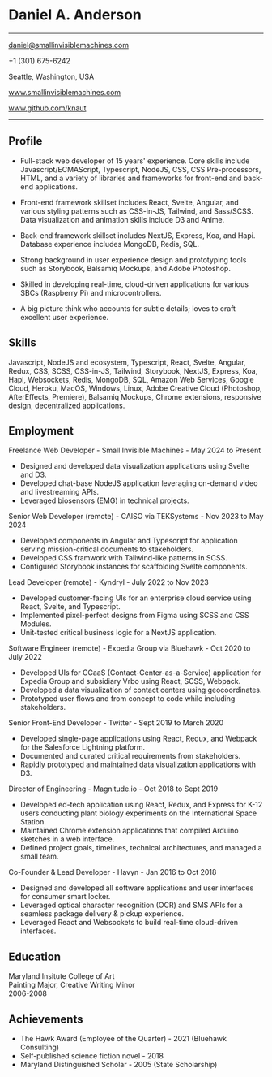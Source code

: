 Daniel A. Anderson
==================

-------------------

daniel@smallinvisiblemachines.com

+1 (301) 675-6242

Seattle, Washington, USA

www.smallinvisiblemachines.com

www.github.com/knaut

-------------------

Profile
-------
- Full-stack web developer of 15 years' experience. Core skills include Javascript/ECMAScript, Typescript, NodeJS, CSS, CSS Pre-processors, HTML, and a variety of libraries and frameworks for front-end and back-end applications.

- Front-end framework skillset includes React, Svelte, Angular, and various styling patterns such as CSS-in-JS, Tailwind, and Sass/SCSS. Data visualization and animation skills include D3 and Anime.

- Back-end framework skillset includes NextJS, Express, Koa, and Hapi. Database experience includes MongoDB, Redis, SQL.

- Strong background in user experience design and prototyping tools such as Storybook, Balsamiq Mockups, and Adobe Photoshop.

- Skilled in developing real-time, cloud-driven applications for various SBCs (Raspberry Pi) and microcontrollers.

- A big picture think who accounts for subtle details; loves to craft excellent user experience.

Skills
------
Javascript, NodeJS and ecosystem, Typescript, React, Svelte, Angular, Redux, CSS, SCSS, CSS-in-JS, Tailwind, Storybook, NextJS, Express, Koa, Hapi, Websockets, Redis, MongoDB, SQL, Amazon Web Services, Google Cloud, Heroku, MacOS, Windows, Linux, Adobe Creative Cloud (Photoshop, AfterEffects, Premiere), Balsamiq Mockups, Chrome extensions, responsive design, decentralized applications.

Employment
----------
Freelance Web Developer - Small Invisible Machines - May 2024 to Present
- Designed and developed data visualization applications using Svelte and D3. 
- Developed chat-base NodeJS application leveraging on-demand video and livestreaming APIs. 
- Leveraged biosensors (EMG) in technical projects.

Senior Web Developer (remote) - CAISO via TEKSystems - Nov 2023 to May 2024
- Developed components in Angular and Typescript for application serving mission-critical documents to stakeholders.
- Developed CSS framwork with Tailwind-like patterns in SCSS.
- Configured Storybook instances for scaffolding Svelte components.

Lead Developer (remote) - Kyndryl - July 2022 to Nov 2023
- Developed customer-facing UIs for an enterprise cloud service using React, Svelte, and Typescript.
- Implemented pixel-perfect designs from Figma using SCSS and CSS Modules.
- Unit-tested critical business logic for a NextJS application.

Software Engineer (remote) - Expedia Group via Bluehawk - Oct 2020 to July 2022
- Developed UIs for CCaaS (Contact-Center-as-a-Service) application for Expedia Group and subsidiary Vrbo using React, SCSS, Webpack.
- Developed a data visualization of contact centers using geocoordinates.
- Prototyped user flows and from concept to code while including stakeholders.

Senior Front-End Developer - Twitter - Sept 2019 to March 2020
- Developed single-page applications using React, Redux, and Webpack for the Salesforce Lightning platform.
- Documented and curated critical requirements from stakeholders.
- Rapidly prototyped and maintained data visualization applications with D3.

Director of Engineering - Magnitude.io - Oct 2018 to Sept 2019
- Developed ed-tech application using React, Redux, and Express for K-12 users conducting plant biology experiments on the International Space Station.
- Maintained Chrome extension applications that compiled Arduino sketches in a web interface.
- Defined project goals, timelines, technical architectures, and managed a small team.

Co-Founder & Lead Developer - Havyn - Jan 2016 to Oct 2018
- Designed and developed all software applications and user interfaces for consumer smart locker.
- Leveraged optical character recognition (OCR) and SMS APIs for a seamless package delivery & pickup experience.
- Leveraged React and Websockets to build real-time cloud-driven interfaces.

Education
---------
Maryland Insitute College of Art\
Painting Major, Creative Writing Minor\
2006-2008

Achievements
------------
- The Hawk Award (Employee of the Quarter) - 2021 (Bluehawk Consulting)
- Self-published science fiction novel - 2018
- Maryland Distinguished Scholar - 2005 (State Scholarship)

